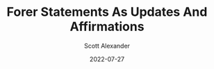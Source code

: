 ---
layout: podcast
title: "Forer Statements As Updates And Affirmations"
author: Scott Alexander
description: https://astralcodexten.substack.com/p/forer-statements-as-updates-and-affirmations
date: 2022-07-27
length: 2091296
duration: 523
guid: forer-statements-as-updates-and-affirmations
---